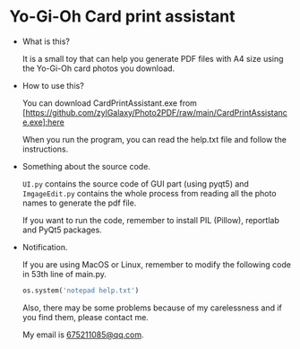 # Yo-Gi-Oh Card print assistant

- What is this?

  It is a small toy that can help you generate PDF files with A4 size using the Yo-Gi-Oh card photos you download.

- How to use this?

  You can download CardPrintAssistant.exe from [https://github.com/zylGalaxy/Photo2PDF/raw/main/CardPrintAssistance.exe]:here

  When you run the program, you can read the help.txt file and follow the instructions.

- Something about the source code.

  `UI.py` contains the source code of GUI part (using pyqt5) and `ImgageEdit.py` contains the whole process from reading all the photo names to generate the pdf file.

  If you want to run the code, remember to install PIL (Pillow), reportlab and PyQt5 packages.

- Notification.

  If you are using MacOS or Linux, remember to modify the following code in 53th line of main.py.

  ```python
  os.system('notepad help.txt')
  ```

  Also, there may be some problems because of my carelessness and if you find them, please contact me.

  My email is 675211085@qq.com.

